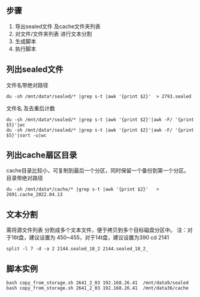 
## 步骤
1. 导出sealed文件 及cache文件夹列表
2. 对文件/文件夹列表 进行文本分割
3. 生成脚本
4. 执行脚本

## 列出sealed文件
文件名带绝对路径
```
du -sh /mnt/data*/sealed/* |grep s-t |awk '{print $2}'  > 2793.sealed
```

文件名 及去重后计数
```
du -sh /mnt/data*/sealed/* |grep s-t |awk '{print $2}'|awk -F/ '{print $5}'|wc
du -sh /mnt/data*/sealed/* |grep s-t |awk '{print $2}'|awk -F/ '{print $5}'|sort -u|wc
```

## 列出cache扇区目录
cache目录比较小，可复制到最后一个分区，同时保留一个备份到第一个分区。
目录带绝对路径
```
du -sh /mnt/data*/cache/* |grep s-t |awk '{print $2}'   > 2691.cache_2022.04.13
```

## 文本分割
需将源文件列表 分割成多个文本文件，便于拷贝到多个目标磁盘分区中。
注：对于16t盘，建议设置为 450~455，对于14t盘，建议设置为390
cd 2141
```
split -l 7 -d -a 2 2144.sealed_18_2 2144.sealed_18_2_     
```

## 脚本实例
```
bash copy_from_storage.sh 2641_2_03 192.168.26.41  /mnt/data9/sealed
bash copy_from_storage.sh 2641_2_03 192.168.26.41  /mnt/data36/cache
```

